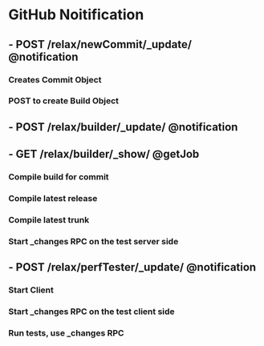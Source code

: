 
# GitHub Noitification
## - POST /relax/newCommit/_update/ @notification
### Creates Commit Object
### POST to create Build Object
## - POST /relax/builder/_update/ @notification
## - GET  /relax/builder/_show/ @getJob
### Compile build for commit
### Compile latest release
### Compile latest trunk
### Start _changes RPC on the test server side
## - POST /relax/perfTester/_update/ @notification
### Start Client
### Start _changes RPC on the test client side
### Run tests, use _changes RPC
